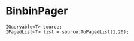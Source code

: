 BinbinPager
===========



    IQueryable<T> source;
    IPagedList<T> list = source.ToPagedList(1,20);